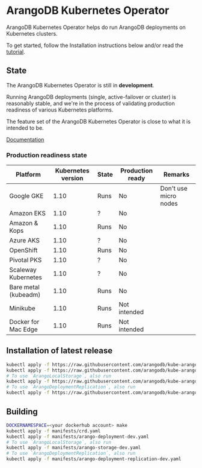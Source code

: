 # ArangoDB Kubernetes Operator

ArangoDB Kubernetes Operator helps do run ArangoDB deployments
on Kubernetes clusters.

To get started, follow the Installation instructions below and/or
read the [tutorial](./docs/Manual/Tutorials/Kubernetes/README.md).

## State

The ArangoDB Kubernetes Operator is still in **development**.

Running ArangoDB deployments (single, active-failover or cluster)
is reasonably stable, and we're in the process of validating
production readiness of various Kubernetes platforms.

The feature set of the ArangoDB Kubernetes Operator is close to what
it is intended to be.

[Documentation](./docs/README.md)

### Production readiness state

| Platform             | Kubernetes version | State | Production ready | Remarks |
|----------------------|--------------------|-------|------------------|---------|
| Google GKE           | 1.10               | Runs  | No               | Don't use micro nodes |
| Amazon EKS           | 1.10               | ?     | No               |
| Amazon & Kops        | 1.10               | Runs  | No               |
| Azure AKS            | 1.10               | ?     | No               |
| OpenShift            | 1.10               | Runs  | No               |
| Pivotal PKS          | 1.10               | ?     | No               |
| Scaleway Kubernetes  | 1.10               | ?     | No               |
| Bare metal (kubeadm) | 1.10               | Runs  | No               |
| Minikube             | 1.10               | Runs  | Not intended     |
| Docker for Mac Edge  | 1.10               | Runs  | Not intended     |

## Installation of latest release

```bash
kubectl apply -f https://raw.githubusercontent.com/arangodb/kube-arangodb/0.2.2/manifests/crd.yaml
kubectl apply -f https://raw.githubusercontent.com/arangodb/kube-arangodb/0.2.2/manifests/arango-deployment.yaml
# To use `ArangoLocalStorage`, also run
kubectl apply -f https://raw.githubusercontent.com/arangodb/kube-arangodb/0.2.2/manifests/arango-storage.yaml
# To use `ArangoDeploymentReplication`, also run
kubectl apply -f https://raw.githubusercontent.com/arangodb/kube-arangodb/0.2.2/manifests/arango-deployment-replication.yaml
```

## Building

```bash
DOCKERNAMESPACE=<your dockerhub account> make
kubectl apply -f manifests/crd.yaml
kubectl apply -f manifests/arango-deployment-dev.yaml
# To use `ArangoLocalStorage`, also run
kubectl apply -f manifests/arango-storage-dev.yaml
# To use `ArangoDeploymentReplication`, also run
kubectl apply -f manifests/arango-deployment-replication-dev.yaml
```
